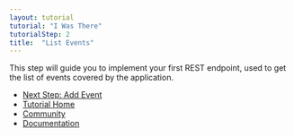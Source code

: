 ```yaml
---
layout: tutorial
tutorial: "I Was There"
tutorialStep: 2
title:  "List Events"
---
```


This step will guide you to implement your first REST endpoint, used to get the list of events covered by the application.

<div class="go-next">
  <ul>
    <li><a href="03-add-event.html"><i class="icon-play"> </i> Next Step: Add Event</a></li>
    <li><a href="00-intro.html">Tutorial Home</a></li>
    <li><a href="/community/"><i class="icon-beer"> </i> Community</a></li>
    <li><a href="/docs/"><i class="icon-book"> </i> Documentation</a></li>
  </ul>
</div>
